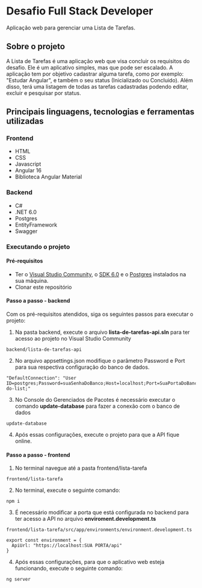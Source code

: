 # Desafio Full Stack Developer
Aplicação web para gerenciar uma Lista de Tarefas.

## Sobre o projeto
A Lista de Tarefas é uma aplicação web que visa concluir os requisitos do desafio. Ele é um aplicativo simples, mas que pode ser escalado.
A aplicação tem por objetivo cadastrar alguma tarefa, como por exemplo: "Estudar Angular", e também o seu status (Inicializado ou Concluido). Além disso, terá uma listagem de todas as tarefas cadastradas podendo editar, excluir e pesquisar por status.

## Principais linguagens, tecnologias e ferramentas utilizadas

### Frontend
- HTML
- CSS
- Javascript
- Angular 16
- Biblioteca Angular Material

### Backend
- C#
- .NET 6.0
- Postgres
- EntityFramework
- Swagger

### Executando o projeto

#### Pré-requisitos
- Ter o [Visual Studio Community](https://visualstudio.microsoft.com/pt-br/vs/community/), o [SDK 6.0](https://dotnet.microsoft.com/pt-br/download/dotnet/6.0) e o [Postgres](https://www.enterprisedb.com/downloads/postgres-postgresql-downloads) instalados na sua máquina.
- Clonar este repositório

#### Passo a passo - backend
Com os pré-requisitos atendidos, siga os seguintes passos para executar o projeto:

1. Na pasta backend, execute o arquivo **lista-de-tarefas-api.sln** para ter acesso ao projeto no Visual Studio Community
```
backend/lista-de-tarefas-api
```

2. No arquivo appsettings.json modifique o parâmetro Password e Port para sua respectiva configuração do banco de dados. 
```
"DefaultConnection": "User ID=postgres;Password=suaSenhaDoBanco;Host=localhost;Port=SuaPortaDoBanco;Database=to-do-list;"
```

3. No Console do Gerenciados de Pacotes é necessário executar o comando **update-database** para fazer a conexão com o banco de dados 
```
update-database
```

4. Após essas configurações, execute o projeto para que a API fique online.

#### Passo a passo - frontend

1. No terminal navegue até a pasta frontend/lista-tarefa
```
frontend/lista-tarefa
```

2. No terminal, execute o seguinte comando: 
```
npm i
```

3. É necessário modificar a porta que está configurada no backend para ter acesso a API no arquivo **enviroment.development.ts**
```
frontend/lista-tarefa/src/app/environments/environment.development.ts
```
```
export const environment = {
  ApiUrl: "https://localhost:SUA PORTA/api"
}
```

4. Após essas configurações, para que o aplicativo web esteja funcionando, execute o seguinte comando:
```
ng server
```
